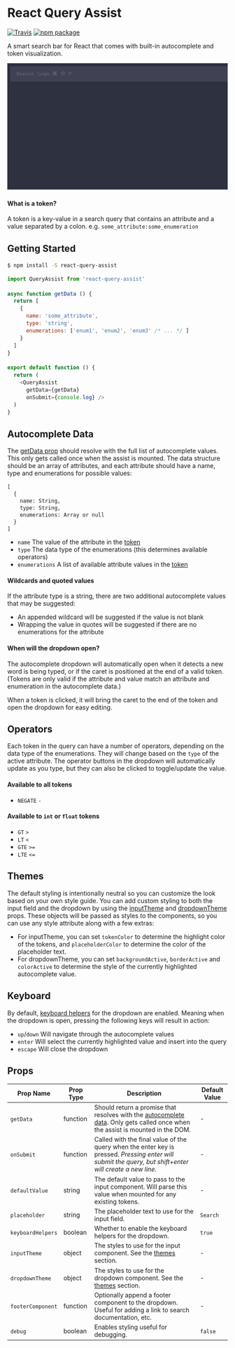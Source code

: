 # React Query Assist

[![Travis][build-badge]][build]
[![npm package][npm-badge]][npm]

A smart search bar for React that comes with built-in autocomplete and token visualization.

![demo animation][demo]

<a name="token"></a>
#### What is a token?

A token is a key-value in a search query that contains an attribute and a value separated by a colon. e.g. `some_attribute:some_enumeration`

## Getting Started

```bash
$ npm install -S react-query-assist
```

```javascript
import QueryAssist from 'react-query-assist'

async function getData () {
  return [
    {
      name: 'some_attribute',
      type: 'string',
      enumerations: ['enum1', 'enum2', 'enum3' /* ... */ ]
    }
  ]
}

export default function () {
  return (
    <QueryAssist
      getData={getData}
      onSubmit={console.log} />
  )
}
```

<a name="autocomplete"></a>
## Autocomplete Data

The [getData prop](#getData) should resolve with the full list of autocomplete values. This only gets called once when the assist is mounted. The data structure should be an array of attributes, and each attribute should have a name, type and enumerations for possible values:

```
[
  {
    name: String,
    type: String,
    enumerations: Array or null
  }
]
```

- `name` The value of the attribute in the [token](#token)
- `type` The data type of the enumerations (this determines available operators)
- `enumerations` A list of available attribute values in the [token](#token)

#### Wildcards and quoted values

If the attribute type is a string, there are two additional autocomplete values that may be suggested:

- An appended wildcard will be suggested if the value is not blank
- Wrapping the value in quotes will be suggested if there are no enumerations for the attribute

#### When will the dropdown open?

The autocomplete dropdown will automatically open when it detects a new word is being typed, or if the caret is positioned at the end of a valid token. (Tokens are only valid if the attribute and value match an attribute and enumeration in the autocomplete data.)

When a token is clicked, it will bring the caret to the end of the token and open the dropdown for easy editing.

## Operators

Each token in the query can have a number of operators, depending on the data type of the enumerations. They will change based on the `type` of the active attribute. The operator buttons in the dropdown will automatically update as you type, but they can also be clicked to toggle/update the value.

#### Available to all tokens

- `NEGATE` `-`

#### Available to `int` or `float` tokens

- `GT` `>`
- `LT` `<`
- `GTE` `>=`
- `LTE` `<=`

<a name="themes"></a>
## Themes

The default styling is intentionally neutral so you can customize the look based on your own style guide. You can add custom styling to both the input field and the dropdown by using the [inputTheme](#inputTheme) and [dropdownTheme](#dropdownTheme) props. These objects will be passed as styles to the components, so you can use any style attribute along with a few extras:

- For inputTheme, you can set `tokenColor` to determine the highlight color of the tokens, and `placeholderColor` to determine the color of the placeholder text.
- For dropdownTheme, you can set `backgroundActive`, `borderActive` and `colorActive` to determine the style of the currently highlighted autocomplete value.

## Keyboard

By default, [keyboard helpers](#keyboardHelpers) for the dropdown are enabled. Meaning when the dropdown is open, pressing the following keys will result in action:

- `up`/`down` Will navigate through the autocomplete values
- `enter` Will select the currently highlighted value and insert into the query
- `escape` Will close the dropdown

## Props

| Prop Name  | Prop Type | Description | Default Value |
| -----------| --------- | ----------- | ------------- |
| <a name="getData"></a>`getData` | function | Should return a promise that resolves with the [autocomplete data](#autocomplete). Only gets called once when the assist is mounted in the DOM. | - |
| `onSubmit` | function | Called with the final value of the query when the enter key is pressed. *Pressing enter will submit the query, but shift+enter will create a new line.* | - |
| `defaultValue` | string | The default value to pass to the input component. Will parse this value when mounted for any existing tokens. | - |
| `placeholder` | string | The placeholder text to use for the input field. | `Search` |
| <a name="keyboardHelpers"></a>`keyboardHelpers` | boolean | Whether to enable the keyboard helpers for the dropdown. | `true` |
| <a name="inputTheme"></a>`inputTheme` | object | The styles to use for the input component. See the [themes](#themes) section. | - |
| <a name="dropdownTheme"></a>`dropdownTheme` | object | The styles to use for the dropdown component. See the [themes](#themes) section. | - |
| `footerComponent` | function | Optionally append a footer component to the dropdown. Useful for adding a link to search documentation, etc. | - |
| `debug` | boolean | Enables styling useful for debugging. | `false` |

[build-badge]: https://img.shields.io/travis/timberio/react-query-assist/master.png?style=flat-square
[build]: https://travis-ci.org/timberio/react-query-assist

[npm-badge]: https://img.shields.io/npm/v/react-query-assist.png?style=flat-square
[npm]: https://www.npmjs.org/react-query-assist

[demo]: demo.gif
